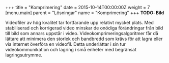 +++
title = "Komprimering"
date = 2015-10-14T00:00:00Z
weight = 7
[menu.main]
parent = "Lösningar"
name = "Komprimering"
+++
**TODO: Bild**

Videofiler av hög kvalitet tar fortfarande upp relativt mycket plats. Med stabiliserad och korrigerad video minskar de onödiga förändringar från bild till bild som annars uppstår i video. Videokomprimeringsalgoritmer får då lättare att minimera den storlek och bandbredd som krävs för att lagra eller via internet överföra en videofil. Detta underlättar i sin tur videokommunikation och lagring i små enheter med begränsat lagringsutrymme.
